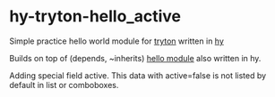 # hy-tryton-hello_active
Simple practice hello world module for [tryton](http://www.tryton.org/) written in [hy](http://hylang.org)

Builds on top of (depends, ~inherits) [hello module](https://github.com/fgui/hy-tryton-hello) also written in hy.

Adding special field active. This data with active=false is not listed by default in list or comboboxes.